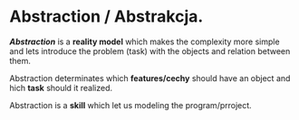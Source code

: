 # Abstraction / Abstrakcja.
***Abstraction*** is a **reality model** which makes the complexity more simple and lets introduce the problem (task) with the objects and relation between them.

Abstraction  determinates which **features/cechy** should have an object and hich **task** should it realized.

Abstraction is a **skill** which let us modeling the program/prroject. 